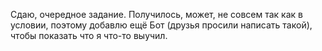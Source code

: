 Сдаю, очередное задание. Получилось, может, не совсем так как в условии, поэтому добавлю ещё Бот (друзья просили написать такой), чтобы показать что я что-то выучил.
